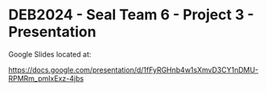 # DEB2024 - Seal Team 6 - Project 3 - Presentation

Google Slides located at:

https://docs.google.com/presentation/d/1fFyRGHnb4w1sXmvD3CY1nDMU-RPMRm_pmIxExz-4jbs
